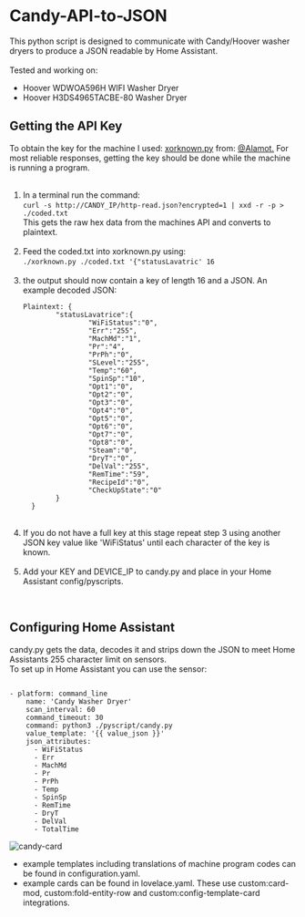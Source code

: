 # Candy-API-to-JSON

This python script is designed to communicate with Candy/Hoover washer dryers to produce a JSON readable by Home Assistant.<br><br>
Tested and working on:
<ul>
  <li>Hoover WDWOA596H WIFI Washer Dryer</li>
  <li>Hoover H3DS4965TACBE-80 Washer Dryer</li>
</ul>

<h2>Getting the API Key</h2>
To obtain the key for the machine I used: <a href=https://github.com/Alamot/code-snippets/blob/master/crypto/xorknown.py>xorknown.py</a> from: <a href=https://github.com/Alamot>@Alamot.</a>
For most reliable responses, getting the key should be done while the machine is running a program. 
<br><br>
<ol>
  <li>In a terminal run the command:<br>
      <code>curl -s http://CANDY_IP/http-read.json?encrypted=1 | xxd -r -p > ./coded.txt</code><br>
      This gets the raw hex data from the machines API and converts to plaintext. </li>
  <br>
  <li>Feed the coded.txt into xorknown.py using:<br>
      <code>./xorknown.py ./coded.txt '{"statusLavatric' 16</code></li>
  <br>
  <li>the output should now contain a key of length 16 and a JSON. An example decoded JSON:<br>
      <pre><code>Plaintext: {
        "statusLavatrice":{
                "WiFiStatus":"0",
                "Err":"255",
                "MachMd":"1",
                "Pr":"4",
                "PrPh":"0",
                "SLevel":"255",
                "Temp":"60",
                "SpinSp":"10",
                "Opt1":"0",
                "Opt2":"0",
                "Opt3":"0",
                "Opt4":"0",
                "Opt5":"0",
                "Opt6":"0",
                "Opt7":"0",
                "Opt8":"0",
                "Steam":"0",
                "DryT":"0",
                "DelVal":"255",
                "RemTime":"59",
                "RecipeId":"0",
                "CheckUpState":"0"
        }
  }</code></pre></li>
  <br>
  <li>If you do not have a full key at this stage repeat step 3 using another JSON key value like 'WiFiStatus' until each character of the key is known.</li>
  <br>
  <li>Add your KEY and DEVICE_IP to candy.py and place in your Home Assistant config/pyscripts.</li>
</ol>
<br>
<h2>Configuring Home Assistant</h2>
candy.py gets the data, decodes it and strips down the JSON to meet Home Assistants 255 character limit on sensors.<br>
To set up in Home Assistant you can use the sensor:<br>
<pre><code>
- platform: command_line
    name: 'Candy Washer Dryer'
    scan_interval: 60
    command_timeout: 30
    command: python3 ./pyscript/candy.py
    value_template: '{{ value_json }}'
    json_attributes:
      - WiFiStatus
      - Err
      - MachMd
      - Pr
      - PrPh
      - Temp
      - SpinSp
      - RemTime
      - DryT
      - DelVal
      - TotalTime
</pre></code>
<img src=https://user-images.githubusercontent.com/87714048/216792725-cd230740-77ca-4f6e-9c5c-08257d17a7e0.png alt="candy-card">

<ul><li>example templates including translations of machine program codes can be found in configuration.yaml. </li>
    <li>example cards can be found in lovelace.yaml. These use custom:card-mod, custom:fold-entity-row and custom:config-template-card integrations.</li>
</ul>

